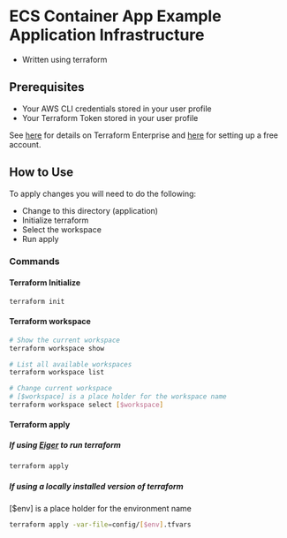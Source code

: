 # ECS Container App Example Application Infrastructure
* Written using terraform

## Prerequisites

* Your AWS CLI credentials stored in your user profile
* Your Terraform Token stored in your user profile

See [here](https://www.terraform.io/docs/enterprise/free/index.html) for details on Terraform Enterprise and [here](https://app.terraform.io/signup) for setting up a free account.

## How to Use

To apply changes you will need to do the following:

* Change to this directory (application)
* Initialize terraform
* Select the workspace
* Run apply 

### Commands

#### Terraform Initialize

```bash
terraform init
```

#### Terraform workspace

```bash
# Show the current workspace
terraform workspace show

# List all available workspaces
terraform workspace list

# Change current workspace
# [$workspace] is a place holder for the workspace name
terraform workspace select [$workspace]
```

#### Terraform apply

##### If using [Eiger](https://github.com/zimosworld/eiger) to run terraform

```bash
terraform apply
```

##### If using a locally installed version of terraform

[$env] is a place holder for the environment name

```bash
terraform apply -var-file=config/[$env].tfvars
```
